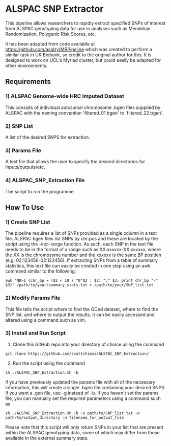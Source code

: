 # ALSPAC SNP Extractor

This pipeline allows researchers to rapidly extract specified SNPs of interest from ALSPAC genotyping data for use in analyses such as Mendelian Randomization, Polygenic Risk Scores, etc. 

It has been adapted from code available at https://github.com/asalzy/MRPipeline which was created to perform a similar task in UK Biobank, so credit to the original author for this. It is designed to work on UCL's Myriad cluster, but could easily be adapted for other environments. 

## Requirements

### 1) ALSPAC Genome-wide HRC Imputed Dataset
This consists of individual autosomal chromosome .bgen files supplied by ALSPAC with the naming convention 'filtered_01.bgen' to 'filtered_22.bgen'.

### 2) SNP List
A list of the desired SNPS for extraction. 

### 3) Params File
A text file that allows the user to specify the desired directories for inputs/outputs/etc.

### 4) ALSPAC_SNP_Extraction File
The script to run the programme.

## How To Use

### 1) Create SNP List

The pipeline requires a list of SNPs provided as a single column in a text file. ALSPAC bgen files list SNPs by chr:pos and these are located by the script using the -incl-range function. As such, each SNP in the text file needs to be in the format of a range such as XX:xxxxxx-XX:xxxxxx, where the XX is the chromosome number and the xxxxxx is the same BP position (e.g. 02:123456-02:123456). If extracting SNPs from a table of summary statistics, this text file can easily be created in one step using an awk command similar to the following:

`awk 'NR>1 {chr_bp = ($2 < 10 ? "0"$2 : $2) ":" $3; print chr_bp "-" $3}' /path/to/your/summary_stats.txt > /path/to/your/SNP_list.txt`

### 2) Modify Params File

This file tells the script where to find the QCed dataset, where to find the SNP list, and where to output the results. It can be easily accessed and altered using a command such as vim.

### 3) Install and Run Script

1) Clone this GitHub repo into your directory of choice using the command

```
git clone https://github.com/scottchiesa/ALSPAC_SNP_Extraction/
```

2) Run the script using the command

```
sh ./ALSPAC_SNP_Extraction.sh -b
````

If you have previously updated the params file with all of the necessary information, this will create a single .bgen file containing your desired SNPS. If you want a .gen file, use -g instead of -b. If you haven't set the params file, you can manually set the required parameters using a command such as

```
sh ./ALSPAC_SNP_Extraction.sh -b -s path/to/SNP_list.txt -o path/to/output_directory -n filename_for_output_file
```

Please note that this script will only return SNPs in your list that are present within the ALSPAC genotyping data, some of which may differ from those available in the external summary stats. 




